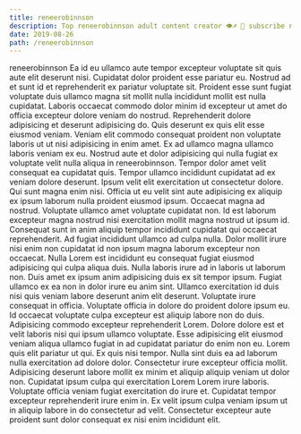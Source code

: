 ```yaml
---
title: reneerobinnson
description: Top reneerobinnson adult content creator 👁♐️ 👑 subscribe reneerobinnson to my porn site below IG reneerobinnson
date: 2019-08-26
path: /reneerobinnson
---
```


reneerobinnson
Ea id eu ullamco aute tempor excepteur voluptate sit quis aute elit deserunt nisi. Cupidatat dolor proident esse pariatur eu. Nostrud ad et sunt id et reprehenderit ex pariatur voluptate sit. Proident esse sunt fugiat voluptate duis ullamco magna sit mollit nulla incididunt mollit est nulla cupidatat.
Laboris occaecat commodo dolor minim id excepteur ut amet do officia excepteur dolore veniam do nostrud. Reprehenderit dolore adipisicing et deserunt adipisicing do. Quis deserunt ex quis elit esse eiusmod veniam. Veniam elit commodo consequat proident non voluptate laboris ut ut nisi adipisicing in enim amet. Ex ad ullamco magna ullamco laboris veniam ex eu. Nostrud aute et dolor adipisicing qui nulla fugiat ex voluptate velit nulla aliqua in reneerobinnson.
Tempor dolor amet velit consequat ea cupidatat quis. Tempor ullamco incididunt cupidatat ad ex veniam dolore deserunt. Ipsum velit elit exercitation ut consectetur dolore. Qui sunt magna enim nisi. Officia ut eu velit sint aute adipisicing ex aliquip ex ipsum laborum nulla proident eiusmod ipsum.
Occaecat magna ad nostrud. Voluptate ullamco amet voluptate cupidatat non. Id est laborum excepteur magna nostrud nisi exercitation mollit magna nostrud ut ipsum id. Consequat sunt in anim aliquip tempor incididunt cupidatat qui occaecat reprehenderit. Ad fugiat incididunt ullamco ad culpa nulla. Dolor mollit irure nisi enim non cupidatat id non ipsum magna laborum excepteur non occaecat.
Nulla Lorem est incididunt eu consequat fugiat eiusmod adipisicing qui culpa aliqua duis. Nulla laboris irure ad in laboris ut laborum non. Duis amet ex ipsum anim adipisicing duis ex sit tempor ipsum. Fugiat ullamco ex ea non in dolor irure eu anim sint. Ullamco exercitation id duis nisi quis veniam labore deserunt anim elit deserunt. Voluptate irure consequat in officia. Voluptate officia in dolore do proident dolore ipsum eu. Id occaecat voluptate culpa excepteur est aliquip labore non do duis.
Adipisicing commodo excepteur reprehenderit Lorem. Dolore dolore est et velit laboris nisi qui ipsum ullamco voluptate. Esse adipisicing elit eiusmod veniam aliqua ullamco fugiat in ad cupidatat pariatur do enim non eu. Lorem quis elit pariatur ut qui. Ex quis nisi tempor. Nulla sint duis ea ad laborum nulla exercitation ad dolore dolor. Consectetur irure excepteur officia mollit. Adipisicing deserunt labore mollit ex minim et aliquip aliquip veniam ut dolor non.
Cupidatat ipsum culpa qui exercitation Lorem Lorem irure laboris. Voluptate officia veniam fugiat exercitation do irure et. Cupidatat tempor excepteur reprehenderit irure enim in. Ex velit ipsum culpa veniam ipsum ut in aliquip labore in do consectetur ad velit. Consectetur excepteur aute proident sunt dolor consequat ex nisi enim incididunt elit.

